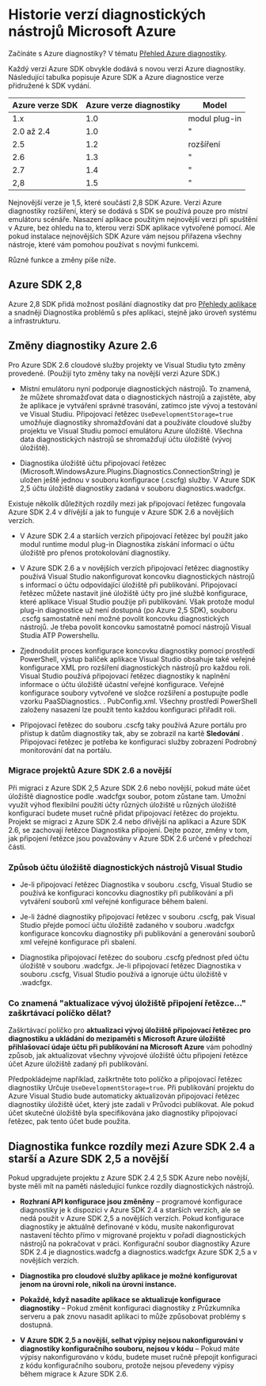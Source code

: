 <properties
    pageTitle="Historie verzí Azure diagnostiky"
    description="Vysvětlení změn v různých verzích Azure diagnostiky jako dodané s různými verzemi Microsoft Azure SDK."
    services="multiple"
    documentationCenter=".net"
    authors="rboucher"
    manager="jwhit"
    editor=""/>

<tags
    ms.service="multiple"
    ms.workload="na"
    ms.tgt_pltfrm="na"
    ms.devlang="dotnet"
    ms.topic="article"
    ms.date="02/12/2016"
    ms.author="robb"/>


# <a name="microsoft-azure-diagnostics-version-history"></a>Historie verzí diagnostických nástrojů Microsoft Azure

Začínáte s Azure diagnostiky? V tématu [Přehled Azure diagnostiky](azure-diagnostics.md).

Každý verzi Azure SDK obvykle dodává s novou verzi Azure diagnostiky. Následující tabulka popisuje Azure SDK a Azure diagnostice verze přidružené k SDK vydání.



Azure verze SDK | Azure verze diagnostiky | Model
--- | --- | ---
1.x      | 1.0 | modul plug-in
2.0 až 2.4| 1.0 | "
2.5      | 1.2 | rozšíření
2.6      | 1.3 | "
2.7      | 1.4 | "
2,8      | 1.5 | "


Nejnovější verze je 1,5, které součástí 2,8 SDK Azure. Verzi Azure diagnostiky rozšíření, který se dodává s SDK se používá pouze pro místní emulátoru scénáře. Nasazení aplikace použitým nejnovější verzi při spuštění v Azure, bez ohledu na to, kterou verzi SDK aplikace vytvořené pomocí. Ale pokud instalace nejnovějších SDK Azure vám nejsou přiřazena všechny nástroje, které vám pomohou používat s novými funkcemi.

Různé funkce a změny píše níže.

## <a name="azure-sdk-28"></a>Azure SDK 2,8
Azure 2,8 SDK přidá možnost posílání diagnostiky dat pro [Přehledy aplikace](./application-insights/app-insights-cloudservices.md) a snadněji Diagnostika problémů s přes aplikaci, stejně jako úroveň systému a infrastrukturu.

## <a name="azure-26-diagnostics-changes"></a>Změny diagnostiky Azure 2.6

Pro Azure SDK 2.6 cloudové služby projekty ve Visual Studiu tyto změny provedené. (Použijí tyto změny taky na novější verzi Azure SDK.)

- Místní emulátoru nyní podporuje diagnostických nástrojů. To znamená, že můžete shromažďovat data o diagnostických nástrojů a zajistěte, aby že aplikace je vytváření správné trasování, zatímco jste vývoj a testování ve Visual Studiu. Připojovací řetězec `UseDevelopmentStorage=true` umožňuje diagnostiky shromažďování dat a používáte cloudové služby projektu ve Visual Studiu pomocí emulátoru Azure úložiště. Všechna data diagnostických nástrojů se shromažďují účtu úložiště (vývoj úložiště).

- Diagnostika úložiště účtu připojovací řetězec (Microsoft.WindowsAzure.Plugins.Diagnostics.ConnectionString) je uložen ještě jednou v souboru konfigurace (.cscfg) služby. V Azure SDK 2,5 účtu úložiště diagnostiky zadaná v souboru diagnostics.wadcfgx.

Existuje několik důležitých rozdíly mezi jak připojovací řetězec fungovala Azure SDK 2.4 v dřívější a jak to funguje v Azure SDK 2.6 a novějších verzích.

- V Azure SDK 2.4 a starších verzích připojovací řetězec byl použit jako modul runtime modul plug-in Diagnostika získání informací o účtu úložiště pro přenos protokolování diagnostiky.

- V Azure SDK 2.6 a v novějších verzích připojovací řetězec diagnostiky používá Visual Studio nakonfigurovat koncovku diagnostických nástrojů s informací o účtu odpovídající úložiště při publikování. Připojovací řetězec můžete nastavit jiné úložiště účty pro jiné službě konfigurace, které aplikace Visual Studio použije při publikování. Však protože modul plug-in diagnostice už není dostupná (po Azure 2,5 SDK), souboru .cscfg samostatně není možné povolit koncovku diagnostických nástrojů. Je třeba povolit koncovku samostatně pomocí nástrojů Visual Studia ATP Powershellu.

- Zjednodušit proces konfigurace koncovku diagnostiky pomocí prostředí PowerShell, výstup balíček aplikace Visual Studio obsahuje také veřejné konfigurace XML pro rozšíření diagnostických nástrojů pro každou roli. Visual Studio používá připojovací řetězec diagnostiky k naplnění informace o účtu úložiště účastní veřejné konfigurace. Veřejné konfigurace soubory vytvořené ve složce rozšíření a postupujte podle vzorku PaaSDiagnostics. <RoleName>. PubConfig.xml. Všechny prostředí PowerShell založeny nasazení lze použít tento každou konfiguraci přiřadit roli.

- Připojovací řetězec do souboru .cscfg taky používá Azure portálu pro přístup k datům diagnostiky tak, aby se zobrazil na kartě **Sledování** . Připojovací řetězec je potřeba ke konfiguraci služby zobrazení Podrobný monitorování dat na portálu.

### <a name="migrating-projects-to-azure-sdk-26-and-later"></a>Migrace projektů Azure SDK 2.6 a novější

Při migraci z Azure SDK 2,5 Azure SDK 2.6 nebo novější, pokud máte účet úložiště diagnostice podle .wadcfgx soubor, potom zůstane tam. Umožní využít výhod flexibilní použití účty různých úložiště u různých úložiště konfigurací budete muset ručně přidat připojovací řetězec do projektu. Projekt se migraci z Azure SDK 2.4 nebo dřívější na aplikaci a Azure SDK 2.6, se zachovají řetězce Diagnostika připojení. Dejte pozor, změny v tom, jak připojení řetězce jsou považovány v Azure SDK 2.6 určené v předchozí části.

### <a name="how-visual-studio-determines-the-diagnostics-storage-account"></a>Způsob účtu úložiště diagnostických nástrojů Visual Studio

- Je-li připojovací řetězec Diagnostika v souboru .cscfg, Visual Studio se používá ke konfiguraci koncovku diagnostiky při publikování a při vytváření souborů xml veřejné konfigurace během balení.

- Je-li žádné diagnostiky připojovací řetězec v souboru .cscfg, pak Visual Studio přejde pomocí účtu úložiště zadaného v souboru .wadcfgx konfigurace koncovku diagnostiky při publikování a generování souborů xml veřejné konfigurace při sbalení.

- Diagnostika připojovací řetězec do souboru .cscfg přednost před účtu úložiště v souboru .wadcfgx. Je-li připojovací řetězec Diagnostika v souboru .cscfg, Visual Studio používá a ignoruje účtu úložiště v .wadcfgx.

### <a name="what-does-the-update-development-storage-connection-strings-checkbox-do"></a>Co znamená "aktualizace vývoj úložiště připojení řetězce..." zaškrtávací políčko dělat?

Zaškrtávací políčko pro **aktualizaci vývoj úložiště připojovací řetězec pro diagnostiku a ukládání do mezipaměti s Microsoft Azure úložiště přihlašovací údaje účtu při publikování na Microsoft Azure** vám pohodlný způsob, jak aktualizovat všechny vývojové úložiště účtu připojení řetězce účet Azure úložiště zadaný při publikování.

Předpokládejme například, zaškrtněte toto políčko a připojovací řetězec diagnostiky Určuje `UseDevelopmentStorage=true`. Při publikování projektu do Azure Visual Studio bude automaticky aktualizován připojovací řetězec diagnostiky úložiště účet, který jste zadali v Průvodci publikovat. Ale pokud účet skutečné úložiště byla specifikována jako diagnostiky připojovací řetězec, pak tento účet bude použita.

## <a name="diagnostics-functionality-differences-between-azure-sdk-24-and-earlier-and-azure-sdk-25-and-later"></a>Diagnostika funkce rozdíly mezi Azure SDK 2.4 a starší a Azure SDK 2,5 a novější

Pokud upgradujete projektu z Azure SDK 2.4 2,5 SDK Azure nebo novější, byste měli mít na paměti následující funkce rozdíly diagnostických nástrojů.

- **Rozhraní API konfigurace jsou změněny** – programové konfigurace diagnostiky je k dispozici v Azure SDK 2.4 a starších verzích, ale se nedá použít v Azure SDK 2,5 a novějších verzích. Pokud konfigurace diagnostiky je aktuálně definované v kódu, musíte nakonfigurovat nastavení těchto přímo v migrované projektu v pořadí diagnostických nástrojů na pokračovat v práci. Konfigurační soubor diagnostiky Azure SDK 2.4 je diagnostics.wadcfg a diagnostics.wadcfgx Azure SDK 2,5 a v novějších verzích.

- **Diagnostika pro cloudové služby aplikace je možné konfigurovat jenom na úrovni role, nikoli na úrovni instance.**

- **Pokaždé, když nasadíte aplikace se aktualizuje konfigurace diagnostiky** – Pokud změnit konfiguraci diagnostiky z Průzkumníka serveru a pak znovu nasadit aplikaci to může způsobovat problémy s dostupná.

- **V Azure SDK 2,5 a novější, selhat výpisy nejsou nakonfigurováni v diagnostiky konfiguračního souboru, nejsou v kódu** – Pokud máte výpisy nakonfigurováno v kódu, budete muset ručně přepojit konfiguraci z kódu konfiguračního souboru, protože nejsou převedeny výpisy během migrace k Azure SDK 2.6.
